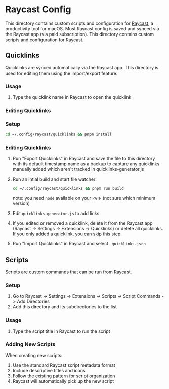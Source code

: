 # Raycast Config

This directory contains custom scripts and configuration for
[Raycast](https://raycast.com/), a productivity tool for macOS. Most Raycast
config is saved and synced via the Raycast app (via paid subscription). This
directory contains custom scripts and configuration for Raycast.

## Quicklinks

Quicklinks are synced automatically via the Raycast app. This directory is used
for editing them using the import/export feature.

### Usage

1. Type the quicklink name in Raycast to open the quicklink

### Editing Quicklinks

### Setup

```bash
cd ~/.config/raycast/quicklinks && pnpm install
```

### Editing Quicklinks

1. Run "Export Quicklinks" in Raycast and save the file to this directory with
   its default timestamp name as a backup to capture any quicklinks manually
   added which aren't tracked in quicklinks-generator.js

2. Run an intial build and start file watcher:

   ```bash
   cd ~/.config/raycast/quicklinks && pnpm run build
   ```

   note: you need `node` available on your `PATH` (not sure which minimum
   version)

3. Edit `quicklinks-generator.js` to add links
4. If you edited or removed a quicklink, delete it from the Raycast app (Raycast
   -> Settings -> Extensions -> Quicklinks) or delete all quicklinks. If you
   only added a quicklink, you can skip this step.
5. Run "Import Quicklinks" in Raycast and select `_quicklinks.json`

## Scripts

Scripts are custom commands that can be run from Raycast.

### Setup

1. Go to Raycast -> Settings -> Extensions -> Scripts -> Script Commands -> Add
   Directories
2. Add this directory and its subdirectories to the list

### Usage

1. Type the script title in Raycast to run the script

### Adding New Scripts

When creating new scripts:

1. Use the standard Raycast script metadata format
2. Include descriptive titles and icons
3. Follow the existing pattern for script organization
4. Raycast will automatically pick up the new script
